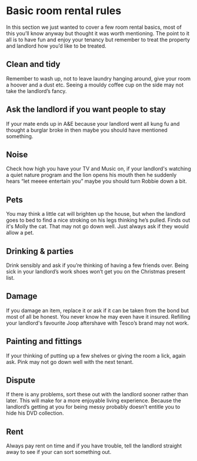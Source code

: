Basic room rental rules
=======================

In this section we just wanted to cover a few room rental basics, most of this
you’ll know anyway but thought it was worth mentioning. The point to it all is
to have fun and enjoy your tenancy but remember to treat the property and
landlord how you’d like to be treated.

Clean and tidy
--------------
Remember to wash up, not to leave laundry hanging around, give your room a
hoover and a dust etc. Seeing a mouldy coffee cup on the side may not take the
landlord’s fancy.

Ask the landlord if you want people to stay
-------------------------------------------
If your mate ends up in A&E because your landlord went all kung fu and thought a
burglar broke in then maybe you should have mentioned something.

Noise
-----
Check how high you have your TV and Music on, if your landlord's watching a
quiet nature program and the lion opens his mouth then he suddenly hears “let
meeee entertain you” maybe you should turn Robbie down a bit.

Pets
----
You may think a little cat will brighten up the house, but when the landlord
goes to bed to find a nice stroking on his legs thinking he’s pulled. Finds out
it's Molly the cat. That may not go down well. Just always ask if they would
allow a pet.

Drinking & parties
------------------
Drink sensibly and ask if you’re thinking of having a few friends over. Being
sick in your landlord’s work shoes won’t get you on the Christmas present list.

Damage
------
If you damage an item, replace it or ask if it can be taken from the bond but
most of all be honest. You never know he may even have it insured. Refilling
your landlord's favourite Joop aftershave with Tesco’s brand may not work.

Painting and fittings
---------------------
If your thinking of putting up a few shelves or giving the room a lick, again
ask. Pink may not go down well with the next tenant.

Dispute
-------
If there is any problems, sort these out with the landlord sooner rather than
later. This will make for a more enjoyable living experience. Because the
landlord’s getting at you for being messy probably doesn’t entitle you to hide
his DVD collection.

Rent
----
Always pay rent on time and if you have trouble, tell the landlord straight away
to see if your can sort something out.

